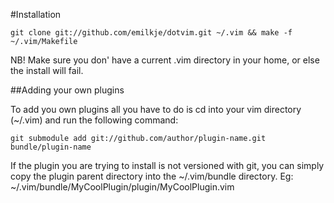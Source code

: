 #Installation

	git clone git://github.com/emilkje/dotvim.git ~/.vim && make -f ~/.vim/Makefile

NB! Make sure you don\' have a current .vim directory in your home, or else the install will fail.

##Adding your own plugins

To add you own plugins all you have to do is cd into your vim directory (~/.vim) and run the following command:

	git submodule add git://github.com/author/plugin-name.git bundle/plugin-name

If the plugin you are trying to install is not versioned with git, you can simply copy the plugin parent directory into the ~/.vim/bundle directory. Eg: ~/.vim/bundle/MyCoolPlugin/plugin/MyCoolPlugin.vim
